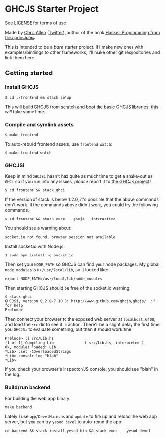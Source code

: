 # GHCJS Starter Project

See [LICENSE](./LICENSE) for terms of use.

Made by [Chris Allen](http://bitemyapp.com) ([Twitter](https://twitter.com/bitemyapp)), author of the book [Haskell Programming from first principles](http://haskellbook.com).

This is intended to be a _bare_ starter project. If I make new ones with examples/bindings to other frameworks, I'll make other git respositories and link them here.

## Getting started

### Install GHCJS

```
$ cd ./frontend && stack setup
```

This will build GHCJS from scratch and boot the basic GHCJS libraries, this _will_ take some time.

### Compile and symlink assets

```
$ make frontend
```

To auto-rebuild frontend assets, use `frontend-watch`:

```
$ make frontend-watch
```

### GHCJSi

Keep in mind `GHCJSi` hasn't had quite as much time to get a shake-out as `GHCi` so if you run into any issues, _please_ report it to [the GHCJS project](https://github.com/ghcjs/ghcjs)!

```
$ cd frontend && stack ghci
```

If the version of stack is below 1.2.0, it's possible that the above commands don't work.
If the commands above didn't work, you could try the following commands.

```
$ cd frontend && stack exec -- ghcjs --interactive
```

You should see a warning about:

```
socket.io not found, browser session not available
```

Install socket.io with Node.js:

```
$ sudo npm install -g socket.io
```

Then set your `NODE_PATH` so GHCJS can find your node packages. My global `node_modules` is in `/usr/local/lib`, so it looked like:

```
export NODE_PATH=/usr/local/lib/node_modules
```

Then starting GHCJS should be free of the socket.io warning:

```
$ stack ghci
GHCJSi, version 0.2.0-7.10.3: http://www.github.com/ghcjs/ghcjs/  :? for help
Prelude> 
```

Then connect your browser to the exposed web server at `localhost:6400`, and load the `src` dir to see it in action. There'll be a slight delay the first time you `GHCJSi` to evaluate something, but then it should work fine:

```
Prelude> :l src/Lib.hs 
[1 of 1] Compiling Lib              ( src/Lib.hs, interpreted )
Ok, modules loaded: Lib.
*Lib> :set -XOverloadedStrings 
*Lib> console_log "blah"
*Lib>
```

If you check your browser's inspector/JS console, you should see "blah" in the log.

### Build/run backend

For building the web app binary:

```
make backend
```

Lately I use `app/DevelMain.hs` and `update` to fire up and reload the web app server, but you can try `yesod devel` to auto-rerun the app:

```
cd backend && stack install yesod-bin && stack exec -- yesod devel
```

